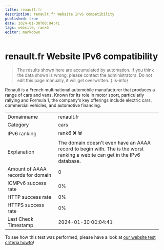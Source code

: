 ```yaml
---
title: renault.fr
description: renault.fr Website IPv6 compatibility
published: true
date: 2024-01-30T00:04:41
tags: website, rank6
editor: markdown
---
```


# renault.fr Website IPv6 compatibility

> The results shown here are accumulated by automation. If you think the data shown is wrong, please contact the administrators. 
> Do not edit this page manually, it will get overwritten.
{.is-info}

Renault is a French multinational automobile manufacturer that produces a range of cars and vans. Known for its role in motor sport, particularly rallying and Formula 1, the company's key offerings include electric cars, commercial vehicles, and automotive financing.


|   |   |
| - | - |
| Domainname | renault.fr
| Category | cars |
| IPv6 ranking | rank6 :x: :wastebasket: |
| Explanation | The domain doesn't even have an AAAA record to begin with. The is the worst ranking a webite can get in the IPv6 database. |
| Amount of AAAA records for domain | 0 |
| ICMPv6 success rate | 0%|
| HTTP success rate | 0% |
| HTTPS success rate | 0% |
| Last Check Timestamp | 2024-01-30 00:04:41 |

To see how this test was performed, please have a look at [our website test criteria howto](/howto/testcriteria/website)!

